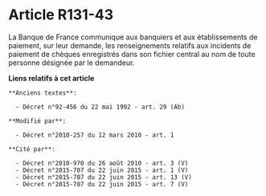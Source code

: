 # Article R131-43

La Banque de France communique aux banquiers et aux établissements de paiement, sur leur demande, les renseignements relatifs
aux incidents de paiement de chèques enregistrés dans son fichier central au nom de toute personne désignée par le demandeur.

**Liens relatifs à cet article**

	**Anciens textes**:

	  - Décret n°92-456 du 22 mai 1992 - art. 29 (Ab)

	**Modifié par**:

	  - Décret n°2010-257 du 12 mars 2010 - art. 1

	**Cité par**:

	  - Décret n°2010-970 du 26 août 2010 - art. 3 (V)
	  - Décret n°2015-707 du 22 juin 2015 - art. 1 (V)
	  - Décret n°2015-707 du 22 juin 2015 - art. 13 (V)
	  - Décret n°2015-707 du 22 juin 2015 - art. 7 (V)
